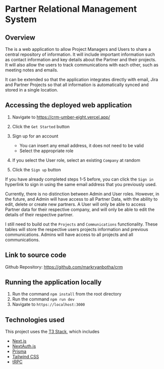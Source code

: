# Partner Relational Management System

## Overview

The is a web application to allow Project Managers and Users to share a central repository of information. It will include important information such as contact information and key details about the Partner and their projects. It will also allow the users to track communications with each other, such as meeting notes and emails.

It can be extended so that the application integrates directly with email, Jira and Partner Projects so that all information is automatically synced and stored in a single location.

## Accessing the deployed web application

1. Navigate to https://crm-umber-eight.vercel.app/
2. Click the `Get Started` button
3. Sign up for an account

   - You can insert any email address, it does not need to be valid
   - Select the appropriate role

4. If you select the User role, select an existing `Company` at random
5. Click the `Sign up` button

If you have already completed steps 1-5 before, you can click the `Sign in` hyperlink to sign in using the same email address that you previously used.

Currently, there is no distinction between Admin and User roles. However, in the future, and Admin will have access to all Partner Data, with the ability to edit, delete or create new partners. A User will only be able to access Partner data for their respective company, and will only be able to edit the details of their respective partner.

I still need to build out the `Projects` and `Communications` functionality. These tables will store the respective users projects information and previous communications. Admins will have access to all projects and all communications.

## Link to source code

Github Repository: https://github.com/markryanbotha/crm

## Running the application locally

1. Run the command `npm install` from the root directory
2. Run the command `npm run dev`
3. Navigate to `https://localhost:3000`

## Technologies used

This project uses the [T3 Stack](https://create.t3.gg/), which includes

- [Next.js](https://nextjs.org)
- [NextAuth.js](https://next-auth.js.org)
- [Prisma](https://prisma.io)
- [Tailwind CSS](https://tailwindcss.com)
- [tRPC](https://trpc.io)
